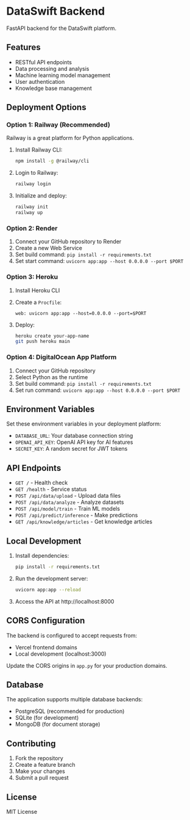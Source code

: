 # DataSwift Backend

FastAPI backend for the DataSwift platform.

## Features

- RESTful API endpoints
- Data processing and analysis
- Machine learning model management
- User authentication
- Knowledge base management

## Deployment Options

### Option 1: Railway (Recommended)

Railway is a great platform for Python applications.

1. Install Railway CLI:
   ```bash
   npm install -g @railway/cli
   ```

2. Login to Railway:
   ```bash
   railway login
   ```

3. Initialize and deploy:
   ```bash
   railway init
   railway up
   ```

### Option 2: Render

1. Connect your GitHub repository to Render
2. Create a new Web Service
3. Set build command: `pip install -r requirements.txt`
4. Set start command: `uvicorn app:app --host 0.0.0.0 --port $PORT`

### Option 3: Heroku

1. Install Heroku CLI
2. Create a `Procfile`:
   ```
   web: uvicorn app:app --host=0.0.0.0 --port=$PORT
   ```

3. Deploy:
   ```bash
   heroku create your-app-name
   git push heroku main
   ```

### Option 4: DigitalOcean App Platform

1. Connect your GitHub repository
2. Select Python as the runtime
3. Set build command: `pip install -r requirements.txt`
4. Set run command: `uvicorn app:app --host 0.0.0.0 --port $PORT`

## Environment Variables

Set these environment variables in your deployment platform:

- `DATABASE_URL`: Your database connection string
- `OPENAI_API_KEY`: OpenAI API key for AI features
- `SECRET_KEY`: A random secret for JWT tokens

## API Endpoints

- `GET /` - Health check
- `GET /health` - Service status
- `POST /api/data/upload` - Upload data files
- `POST /api/data/analyze` - Analyze datasets
- `POST /api/model/train` - Train ML models
- `POST /api/predict/inference` - Make predictions
- `GET /api/knowledge/articles` - Get knowledge articles

## Local Development

1. Install dependencies:
   ```bash
   pip install -r requirements.txt
   ```

2. Run the development server:
   ```bash
   uvicorn app:app --reload
   ```

3. Access the API at http://localhost:8000

## CORS Configuration

The backend is configured to accept requests from:
- Vercel frontend domains
- Local development (localhost:3000)

Update the CORS origins in `app.py` for your production domains.

## Database

The application supports multiple database backends:
- PostgreSQL (recommended for production)
- SQLite (for development)
- MongoDB (for document storage)

## Contributing

1. Fork the repository
2. Create a feature branch
3. Make your changes
4. Submit a pull request

## License

MIT License 